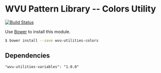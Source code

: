 # WVU Pattern Library -- Colors Utility

[![Build Status](https://travis-ci.org/wvu-patterns/wvu-utilities-colors.svg?branch=master)](https://travis-ci.org/wvu-patterns/wvu-utilities-colors)

Use [Bower](http://bower.io/) to install this module.

```bash
$ bower install --save wvu-utilities-colors
```

## Dependencies

```
"wvu-utilities-variables": "1.0.0"
```
